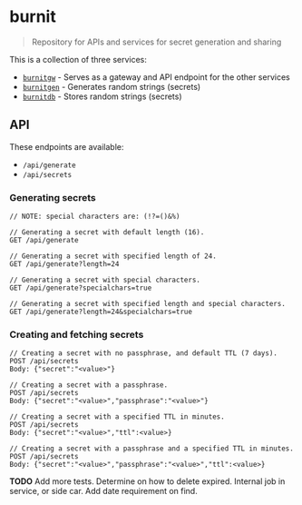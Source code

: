 # burnit

> Repository for APIs and services for secret generation and sharing

This is a collection of three services:

* [`burnitgw`](/burnitgw/README.md) - Serves as a gateway and API endpoint for the other services
* [`burnitgen`](/burnitgen/README.md) - Generates random strings (secrets)
* [`burnitdb`](/burnitdb/README.md) - Stores random strings (secrets)

## API

These endpoints are available:

* `/api/generate`
* `/api/secrets`

### Generating secrets

```
// NOTE: special characters are: (!?=()&%)

// Generating a secret with default length (16).
GET /api/generate

// Generating a secret with specified length of 24.
GET /api/generate?length=24

// Generating a secret with special characters.
GET /api/generate?specialchars=true

// Generating a secret with specified length and special characters.
GET /api/generate?length=24&specialchars=true
```

### Creating and fetching secrets

```
// Creating a secret with no passphrase, and default TTL (7 days).
POST /api/secrets
Body: {"secret":"<value>"}

// Creating a secret with a passphrase.
POST /api/secrets
Body: {"secret":"<value>","passphrase":"<value>"}

// Creating a secret with a specified TTL in minutes.
POST /api/secrets
Body: {"secret":"<value>","ttl":<value>}

// Creating a secret with a passphrase and a specified TTL in minutes.
POST /api/secrets
Body: {"secret":"<value>","passphrase":"<value>","ttl":<value>}
```

**TODO**
Add more tests.
Determine on how to delete expired. Internal job in service, or side car.
Add date requirement on find.
